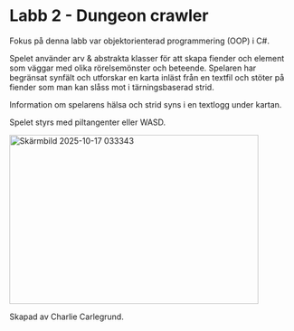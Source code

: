 # Labb 2 - Dungeon crawler

Fokus på denna labb var objektorienterad programmering (OOP) i C#.

Spelet använder arv & abstrakta klasser för att skapa fiender och element som väggar med olika rörelsemönster och beteende.
Spelaren har begränsat synfält och utforskar en karta inläst från en textfil och stöter på fiender som man kan slåss mot i tärningsbaserad strid.

Information om spelarens hälsa och strid syns i en textlogg under kartan.

Spelet styrs med piltangenter eller WASD.


<img width="440" height="299" alt="Skärmbild 2025-10-17 033343" src="https://github.com/user-attachments/assets/8c601ce7-cf0d-4327-b3bd-d18bfd6ccc81" />



Skapad av Charlie Carlegrund.
